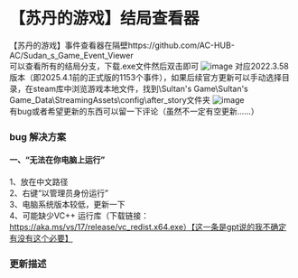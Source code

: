 # 【苏丹的游戏】结局查看器
【苏丹的游戏】事件查看器在隔壁https://github.com/AC-HUB-AC/Sudan_s_Game_Event_Viewer  
可以查看所有的结局分支，下载.exe文件然后双击即可
![image](https://github.com/user-attachments/assets/527c05fa-c7df-43fd-b6bb-bdc2738823e6)
对应2022.3.58版本（即2025.4.1前的正式版的1153个事件），如果后续官方更新可以手动选择目录，在steam库中浏览游戏本地文件，找到\Sultan's Game\Sultan's Game_Data\StreamingAssets\config\after_story文件夹
![image](https://github.com/user-attachments/assets/7b26f948-3c1b-4ed3-af6d-42190ea7fe0c)  
有bug或者希望更新的东西可以留一下评论（虽然不一定有空更新......）

### bug 解决方案
#### 一、“无法在你电脑上运行”  
1、放在中文路径  
2、右键“以管理员身份运行”  
3、电脑系统版本较低，更新一下  
4、可能缺少VC++ 运行库（下载链接：https://aka.ms/vs/17/release/vc_redist.x64.exe）【这一条是gpt说的我不确定有没有这个必要】

### 更新描述
